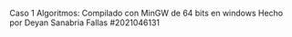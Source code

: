 Caso 1 Algoritmos:
Compilado con MinGW de 64 bits en windows
Hecho por Deyan Sanabria Fallas #2021046131
